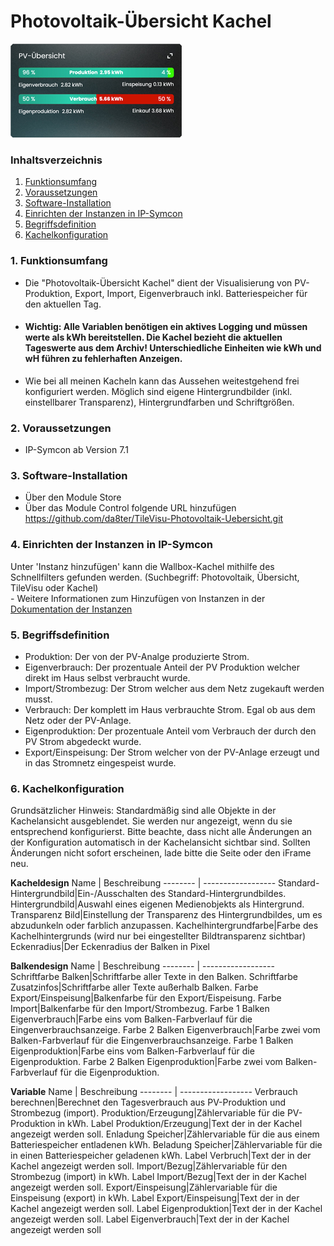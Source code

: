 # Photovoltaik-Übersicht Kachel

![Bild+Variable Kachel](https://github.com/da8ter/images/blob/1c5fe63e9757e81e6d8c4c84a63e0b39fa00247c/pv_uebersicht.jpg)


### Inhaltsverzeichnis

1. [Funktionsumfang](#1-funktionsumfang)
2. [Voraussetzungen](#2-voraussetzungen)
3. [Software-Installation](#3-software-installation)
4. [Einrichten der Instanzen in IP-Symcon](#4-einrichten-der-instanzen-in-ip-symcon)
5. [Begriffsdefinition](#5-begriffsdefinition)
6. [Kachelkonfiguration](#6-Kachelkonfiguration)

### 1. Funktionsumfang

* Die "Photovoltaik-Übersicht Kachel" dient der Visualisierung von PV-Produktion, Export, Import, Eigenverbrauch inkl. Batteriespeicher für den aktuellen Tag. 
* #### Wichtig: Alle Variablen benötigen ein aktives Logging und müssen werte als kWh bereitstellen. Die Kachel bezieht die aktuellen Tageswerte aus dem Archiv! Unterschiedliche Einheiten wie kWh und wH führen zu fehlerhaften Anzeigen.
* Wie bei all meinen Kacheln kann das Aussehen weitestgehend frei konfiguriert werden. Möglich sind eigene Hintergrundbilder (inkl. einstellbarer Transparenz), Hintergrundfarben und Schriftgrößen.

### 2. Voraussetzungen

- IP-Symcon ab Version 7.1

### 3. Software-Installation

* Über den Module Store
* Über das Module Control folgende URL hinzufügen
https://github.com/da8ter/TileVisu-Photovoltaik-Uebersicht.git


### 4. Einrichten der Instanzen in IP-Symcon

 Unter 'Instanz hinzufügen' kann die Wallbox-Kachel mithilfe des Schnellfilters gefunden werden. (Suchbegriff: Photovoltaik, Übersicht, TileVisu oder Kachel)  
	- Weitere Informationen zum Hinzufügen von Instanzen in der [Dokumentation der Instanzen](https://www.symcon.de/service/dokumentation/konzepte/instanzen/#Instanz_hinzufügen)

### 5. Begriffsdefinition

* Produktion: Der von der PV-Analge produzierte Strom.
* Eigenverbrauch: Der prozentuale Anteil der PV Produktion welcher direkt im Haus selbst verbraucht wurde.
* Import/Strombezug: Der Strom welcher aus dem Netz zugekauft werden musst. 
* Verbrauch: Der komplett im Haus verbrauchte Strom. Egal ob aus dem Netz oder der PV-Anlage.
* Eigenproduktion: Der prozentuale Anteil vom Verbrauch der durch den PV Strom abgedeckt wurde.
* Export/Einspeisung: Der Strom welcher von der PV-Anlage erzeugt und in das Stromnetz eingespeist wurde.


### 6. Kachelkonfiguration

Grundsätzlicher Hinweis:
Standardmäßig sind alle Objekte in der Kachelansicht ausgeblendet. Sie werden nur angezeigt, wenn du sie entsprechend konfigurierst. Bitte beachte, dass nicht alle Änderungen an der Konfiguration automatisch in der Kachelansicht sichtbar sind. Sollten Änderungen nicht sofort erscheinen, lade bitte die Seite oder den iFrame neu.


__Kacheldesign__
Name     | Beschreibung
-------- | ------------------
Standard-Hintergrundbild|Ein-/Ausschalten des Standard-Hintergrundbildes.
Hintergrundbild|Auswahl eines eigenen Medienobjekts als Hintergrund.
Transparenz Bild|Einstellung der Transparenz des Hintergrundbildes, um es abzudunkeln oder farblich anzupassen. 
Kachelhintergrundfarbe|Farbe des Kachelhintergrunds (wird nur bei eingestellter Bildtransparenz sichtbar)
Eckenradius|Der Eckenradius der Balken in Pixel

__Balkendesign__
Name     | Beschreibung
-------- | ------------------
Schriftfarbe Balken|Schriftfarbe aller Texte in den Balken.
Schriftfarbe Zusatzinfos|Schriftfarbe aller Texte außerhalb Balken.
Farbe Export/Einspeisung|Balkenfarbe für den Export/Eispeisung. 
Farbe Import|Balkenfarbe für den Import/Strombezug. 
Farbe 1 Balken Eigenverbrauch|Farbe eins vom Balken-Farbverlauf für die Eingenverbrauchsanzeige.
Farbe 2 Balken Eigenverbrauch|Farbe zwei vom Balken-Farbverlauf für die Eingenverbrauchsanzeige.
Farbe 1 Balken Eigenproduktion|Farbe eins vom Balken-Farbverlauf für die Eigenproduktion.
Farbe 2 Balken Eigenproduktion|Farbe zwei vom Balken-Farbverlauf für die Eigenproduktion.

__Variable__
Name     | Beschreibung
-------- | ------------------
Verbrauch berechnen|Berechnet den Tagesverbrauch aus PV-Produktion und Strombezug (import).
Produktion/Erzeugung|Zählervariable für die PV-Produktion in kWh.
Label Produktion/Erzeugung|Text der in der Kachel angezeigt werden soll.
Enladung Speicher|Zählervariable für die aus einem Batteriespeicher entladenen kWh.
Beladung Speicher|Zählervariable für die in einen Batteriespeicher geladenen kWh.
Label Verbruch|Text der in der Kachel angezeigt werden soll.
Import/Bezug|Zählervariable für den Strombezug (import) in kWh.
Label Import/Bezug|Text der in der Kachel angezeigt werden soll.
Export/Einspeisung|Zählervariable für die Einspeisung (export) in kWh.
Label Export/Einspeisung|Text der in der Kachel angezeigt werden soll.
Label Eigenproduktion|Text der in der Kachel angezeigt werden soll.
Label Eigenverbrauch|Text der in der Kachel angezeigt werden soll
